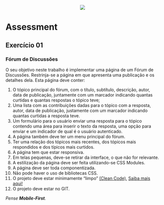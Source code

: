 <p align="center">
    <img src="https://www.infnet.edu.br/infnet/wp-content/themes/infnet.homepage//assets/img/LogoInfnetRodape.png"/>
</p>

# Assessment

## Exercício 01

### Fórum de Discussões

O seu objetivo neste trabalho é implementar uma página de um Fórum de Discussões. Restrinja-se a página em que apresenta uma publicação e os detalhes dela.
Esta página deve conter:

1. O tópico principal do fórum, com o título, subtítulo, descrição, autor, data de publicação, juntamente com um marcador indicando quantas curtidas e quantas respostas o tópico teve;
1. Uma lista com as contribuições dadas para o tópico com a resposta, autor, data de publicação, justamente com um marcador indicando quantas curtidas a resposta teve.
1. Um formulário para o usuário enviar uma resposta para o tópico contendo uma área para inserir o texto da resposta, uma opção para enviar e um indicador de qual é o usuário autenticado.
1. A página também deve ter um menu principal do fórum.
1. Ter uma relação dos tópicos mais recentes, dos tópicos mais respondidos e dos típicos mais curtidos.
1. A página tem que estar responsiva.
1. Em telas pequenas, deve-se retirar da interface, o que não for relevante.
1. A estilização da página deve ser feita utilizando-se CSS Modules.
1. A página deve ser toda componentizada.
1. Não pode haver o uso de bibliotecas CSS.
1. O projeto deve estar minimamente “limpo” [(Clean Code)](https://learning.oreilly.com/library/view/clean-code-a/9780136083238/), [Saiba mais aqui!](https://learning.oreilly.com/videos/clean-code-fundamentals/9780134661742/)
1. O projeto deve estar no GIT.

_Pense **Mobile-First**._
